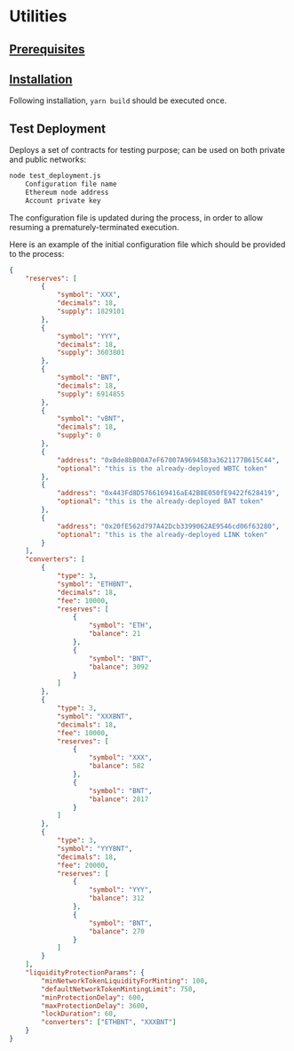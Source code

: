 # Utilities

## [Prerequisites](../../README.md#prerequisites)

## [Installation](../../README.md#installation)

Following installation, `yarn build` should be executed once.

## Test Deployment

Deploys a set of contracts for testing purpose; can be used on both private and public networks:

```bash
node test_deployment.js
    Configuration file name
    Ethereum node address
    Account private key
```

The configuration file is updated during the process, in order to allow resuming a prematurely-terminated execution.

Here is an example of the initial configuration file which should be provided to the process:

```json
{
    "reserves": [
        {
            "symbol": "XXX",
            "decimals": 18,
            "supply": 1829101
        },
        {
            "symbol": "YYY",
            "decimals": 18,
            "supply": 3603801
        },
        {
            "symbol": "BNT",
            "decimals": 18,
            "supply": 6914855
        },
        {
            "symbol": "vBNT",
            "decimals": 18,
            "supply": 0
        },
        {
            "address": "0xBde8bB00A7eF67007A96945B3a3621177B615C44",
            "optional": "this is the already-deployed WBTC token"
        },
        {
            "address": "0x443Fd8D5766169416aE42B8E050fE9422f628419",
            "optional": "this is the already-deployed BAT token"
        },
        {
            "address": "0x20fE562d797A42Dcb3399062AE9546cd06f63280",
            "optional": "this is the already-deployed LINK token"
        }
    ],
    "converters": [
        {
            "type": 3,
            "symbol": "ETHBNT",
            "decimals": 18,
            "fee": 10000,
            "reserves": [
                {
                    "symbol": "ETH",
                    "balance": 21
                },
                {
                    "symbol": "BNT",
                    "balance": 3092
                }
            ]
        },
        {
            "type": 3,
            "symbol": "XXXBNT",
            "decimals": 18,
            "fee": 10000,
            "reserves": [
                {
                    "symbol": "XXX",
                    "balance": 582
                },
                {
                    "symbol": "BNT",
                    "balance": 2817
                }
            ]
        },
        {
            "type": 3,
            "symbol": "YYYBNT",
            "decimals": 18,
            "fee": 20000,
            "reserves": [
                {
                    "symbol": "YYY",
                    "balance": 312
                },
                {
                    "symbol": "BNT",
                    "balance": 270
                }
            ]
        }
    ],
    "liquidityProtectionParams": {
        "minNetworkTokenLiquidityForMinting": 100,
        "defaultNetworkTokenMintingLimit": 750,
        "minProtectionDelay": 600,
        "maxProtectionDelay": 3600,
        "lockDuration": 60,
        "converters": ["ETHBNT", "XXXBNT"]
    }
}
```
